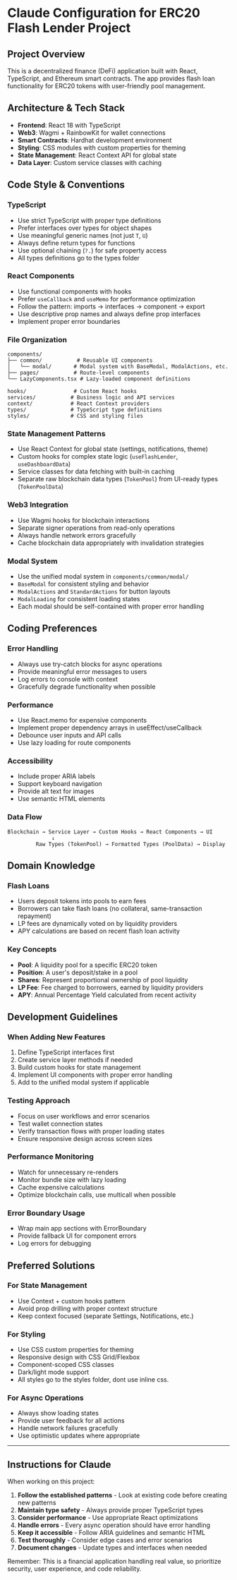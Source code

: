 # Claude Configuration for ERC20 Flash Lender Project

## Project Overview
This is a decentralized finance (DeFi) application built with React, TypeScript, and Ethereum smart contracts. The app provides flash loan functionality for ERC20 tokens with user-friendly pool management.

## Architecture & Tech Stack
- **Frontend**: React 18 with TypeScript
- **Web3**: Wagmi + RainbowKit for wallet connections
- **Smart Contracts**: Hardhat development environment
- **Styling**: CSS modules with custom properties for theming
- **State Management**: React Context API for global state
- **Data Layer**: Custom service classes with caching

## Code Style & Conventions

### TypeScript
- Use strict TypeScript with proper type definitions
- Prefer interfaces over types for object shapes
- Use meaningful generic names (not just `T`, `U`)
- Always define return types for functions
- Use optional chaining (`?.`) for safe property access
- All types definitions go to the types folder

### React Components
- Use functional components with hooks
- Prefer `useCallback` and `useMemo` for performance optimization
- Follow the pattern: imports → interfaces → component → export
- Use descriptive prop names and always define prop interfaces
- Implement proper error boundaries

### File Organization
```
components/
├── common/           # Reusable UI components
│   └── modal/       # Modal system with BaseModal, ModalActions, etc.
├── pages/           # Route-level components
└── LazyComponents.tsx # Lazy-loaded component definitions

hooks/               # Custom React hooks
services/           # Business logic and API services
context/            # React Context providers
types/              # TypeScript type definitions
styles/             # CSS and styling files
```

### State Management Patterns
- Use React Context for global state (settings, notifications, theme)
- Custom hooks for complex state logic (`useFlashLender`, `useDashboardData`)
- Service classes for data fetching with built-in caching
- Separate raw blockchain data types (`TokenPool`) from UI-ready types (`TokenPoolData`)

### Web3 Integration
- Use Wagmi hooks for blockchain interactions
- Separate signer operations from read-only operations  
- Always handle network errors gracefully
- Cache blockchain data appropriately with invalidation strategies

### Modal System
- Use the unified modal system in `components/common/modal/`
- `BaseModal` for consistent styling and behavior
- `ModalActions` and `StandardActions` for button layouts
- `ModalLoading` for consistent loading states
- Each modal should be self-contained with proper error handling

## Coding Preferences

### Error Handling
- Always use try-catch blocks for async operations
- Provide meaningful error messages to users
- Log errors to console with context
- Gracefully degrade functionality when possible

### Performance
- Use React.memo for expensive components
- Implement proper dependency arrays in useEffect/useCallback
- Debounce user inputs and API calls
- Use lazy loading for route components

### Accessibility
- Include proper ARIA labels
- Support keyboard navigation
- Provide alt text for images
- Use semantic HTML elements

### Data Flow
```
Blockchain → Service Layer → Custom Hooks → React Components → UI
              ↓
         Raw Types (TokenPool) → Formatted Types (PoolData) → Display
```

## Domain Knowledge

### Flash Loans
- Users deposit tokens into pools to earn fees
- Borrowers can take flash loans (no collateral, same-transaction repayment)
- LP fees are dynamically voted on by liquidity providers
- APY calculations are based on recent flash loan activity

### Key Concepts
- **Pool**: A liquidity pool for a specific ERC20 token
- **Position**: A user's deposit/stake in a pool
- **Shares**: Represent proportional ownership of pool liquidity
- **LP Fee**: Fee charged to borrowers, earned by liquidity providers
- **APY**: Annual Percentage Yield calculated from recent activity

## Development Guidelines

### When Adding New Features
1. Define TypeScript interfaces first
2. Create service layer methods if needed
3. Build custom hooks for state management
4. Implement UI components with proper error handling
5. Add to the unified modal system if applicable

### Testing Approach
- Focus on user workflows and error scenarios
- Test wallet connection states
- Verify transaction flows with proper loading states
- Ensure responsive design across screen sizes

### Performance Monitoring
- Watch for unnecessary re-renders
- Monitor bundle size with lazy loading
- Cache expensive calculations
- Optimize blockchain calls, use multicall when possible

### Error Boundary Usage
- Wrap main app sections with ErrorBoundary
- Provide fallback UI for component errors
- Log errors for debugging

## Preferred Solutions

### For State Management
- Use Context + custom hooks pattern
- Avoid prop drilling with proper context structure
- Keep context focused (separate Settings, Notifications, etc.)

### For Styling
- Use CSS custom properties for theming
- Responsive design with CSS Grid/Flexbox
- Component-scoped CSS classes
- Dark/light mode support
- All styles go to the styles folder, dont use inline css.

### For Async Operations
- Always show loading states
- Provide user feedback for all actions
- Handle network failures gracefully
- Use optimistic updates where appropriate

---

## Instructions for Claude

When working on this project:
1. **Follow the established patterns** - Look at existing code before creating new patterns
2. **Maintain type safety** - Always provide proper TypeScript types
3. **Consider performance** - Use appropriate React optimizations
4. **Handle errors** - Every async operation should have error handling
5. **Keep it accessible** - Follow ARIA guidelines and semantic HTML
6. **Test thoroughly** - Consider edge cases and error scenarios
7. **Document changes** - Update types and interfaces when needed

Remember: This is a financial application handling real value, so prioritize security, user experience, and code reliability.
